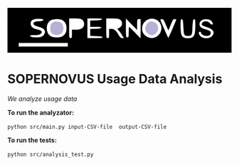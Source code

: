 ![SOPERNOVUS](/sopernovus.png)

# SOPERNOVUS Usage Data Analysis

*We analyze usage data*


**To run the analyzator:**

`python src/main.py input-CSV-file  output-CSV-file`

**To run the tests:**

`python src/analysis_test.py`
